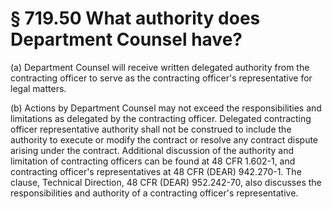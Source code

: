 # § 719.50   What authority does Department Counsel have?

(a) Department Counsel will receive written delegated authority from the contracting officer to serve as the contracting officer's representative for legal matters.


(b) Actions by Department Counsel may not exceed the responsibilities and limitations as delegated by the contracting officer. Delegated contracting officer representative authority shall not be construed to include the authority to execute or modify the contract or resolve any contract dispute arising under the contract. Additional discussion of the authority and limitation of contracting officers can be found at 48 CFR 1.602-1, and contracting officer's representatives at 48 CFR (DEAR) 942.270-1. The clause, Technical Direction, 48 CFR (DEAR) 952.242-70, also discusses the responsibilities and authority of a contracting officer's representative.




